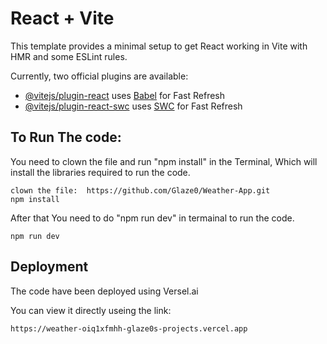# React + Vite

This template provides a minimal setup to get React working in Vite with HMR and some ESLint rules.

Currently, two official plugins are available:

- [@vitejs/plugin-react](https://github.com/vitejs/vite-plugin-react/blob/main/packages/plugin-react/README.md) uses [Babel](https://babeljs.io/) for Fast Refresh
- [@vitejs/plugin-react-swc](https://github.com/vitejs/vite-plugin-react-swc) uses [SWC](https://swc.rs/) for Fast Refresh


## To Run The code:

You need to clown the file and run "npm install" in the Terminal, Which will install the libraries required to run the code.

```
clown the file:  https://github.com/Glaze0/Weather-App.git 
npm install
```

After that You need to do "npm run dev" in termainal to run the code.
```
npm run dev
```


## Deployment

The code have been deployed using Versel.ai

You can view it directly useing the link:
```
https://weather-oiq1xfmhh-glaze0s-projects.vercel.app 
```
